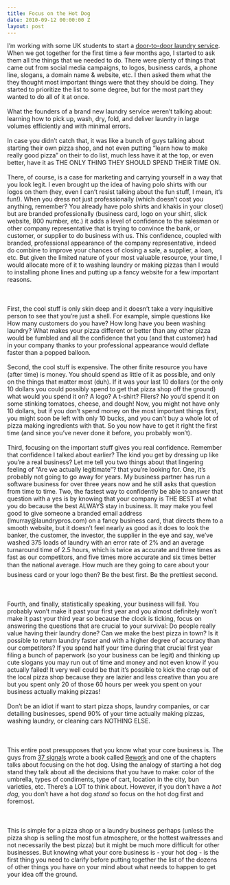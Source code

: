 ```yaml
---
title: Focus on the Hot Dog
date: 2010-09-12 00:00:00 Z
layout: post
---
```

 
<p>I&rsquo;m working with some UK students to start a <a href="http://kykernel.com/2010/09/09/laundry-service-booming/" target="_blank">door-to-door laundry service</a>. When we got together for the first time a few months ago, I started to ask them all the things that we needed to do. There were plenty of things that came out from social media campaigns, to logos, business cards, a phone line, slogans, a domain name &amp; website, etc. I then asked them what the they thought most important things were that they should be doing. They started to prioritize the list to some degree, but for the most part they wanted to do all of it at once. <br/><br/>What the founders of a brand new laundry service weren&rsquo;t talking about: learning how to pick up, wash, dry, fold, and deliver laundry in large volumes efficiently and with minimal errors. <br/><br/>In case you didn&rsquo;t catch that, it was like a bunch of guys talking about starting their own pizza shop, and not even putting &ldquo;learn how to make really good pizza&rdquo; on their to do list, much less have it at the top, or even better, have it as THE ONLY THING THEY SHOULD SPEND THEIR TIME ON. <br/><br/>There, of course, is a case for marketing and carrying yourself in a way that you look legit. I even brought up the idea of having polo shirts with our logos on them (hey, even I can&rsquo;t resist talking about the fun stuff, I mean, it&rsquo;s fun!). When you dress not just professionally (which doesn&rsquo;t cost you anything, remember? You already have polo shirts and khakis in your closet) but are branded professionally (business card, logo on your shirt, slick website, 800 number, etc.) it adds a level of confidence to the salesman or other company representative that is trying to convince the bank, or customer, or supplier to do business with us. This confidence, coupled with branded, professional appearance of the company representative, indeed do combine to improve your chances of closing a sale, a supplier, a loan, etc. But given the limited nature of your most valuable resource, your time, I would allocate more of it to washing laundry or making pizzas than I would to installing phone lines and putting up a fancy website for a few important reasons. <br/><br/><br/><br/>First, the cool stuff is only skin deep and it doesn&rsquo;t take a very inquisitive person to see that you&rsquo;re just a shell. For example, simple questions like How many customers do you have? How long have you been washing laundry? What makes your pizza different or better than any other pizza would be fumbled and all the confidence that you (and that customer) had in your company thanks to your professional appearance would deflate faster than a popped balloon. <br/><br/>Second, the cool stuff is expensive. The other finite resource you have (after time) is money. You should spend as little of it as possible, and only on the things that matter most (duh). If it was your last 10 dollars (or the only 10 dollars you could possibly spend to get that pizza shop off the ground) what would you spend it on? A logo? A t-shirt? Fliers? No you&rsquo;d spend it on some stinking tomatoes, cheese, and dough! Now, you might not have only 10 dollars, but if you don&rsquo;t spend money on the most important things first, you might soon be left with only 10 bucks, and you can&rsquo;t buy a whole lot of pizza making ingredients with that. So you now have to get it right the first time (and since you&rsquo;ve never done it before, you probably won&rsquo;t). <br/><br/>Third, focusing on the important stuff gives you real confidence. Remember that confidence I talked about earlier? The kind you get by dressing up like you&rsquo;re a real business? Let me tell you two things about that lingering feeling of &ldquo;Are we actually legitimate&rdquo;? that you&rsquo;re looking for. One, it&rsquo;s probably not going to go away for years. My business partner has run a software business for over three years now and he still asks that question from time to time. Two, the fastest way to confidently be able to answer that question with a yes is by knowing that your company is THE BEST at what you do because the best ALWAYS stay in business. It may make you feel good to give someone a branded email address (lmurray@laundrypros.com) on a fancy business card, that directs them to a smooth website, but it doesn&rsquo;t feel nearly as good as it does to look the banker, the customer, the investor, the supplier in the eye and say, we&rsquo;ve washed 375 loads of laundry with an error rate of 2% and an average turnaround time of 2.5 hours, which is twice as accurate and three times as fast as our competitors, and five times more accurate and six times better than the national average. How much are they going to care about your business card or your logo then? Be the best first. Be the prettiest second. <br/><br/><br/><br/>Fourth, and finally, statistically speaking, your business will fail. You probably won&rsquo;t make it past your first year and you almost definitely won&rsquo;t make it past your third year so because the clock is ticking, focus on answering the questions that are crucial to your survival: Do people really value having their laundry done? Can we make the best pizza in town? Is it possible to return laundry faster and with a higher degree of accuracy than our competitors? If you spend half your time during that crucial first year filing a bunch of paperwork (so your business can be legit) and thinking up cute slogans you may run out of time and money and not even know if you actually failed! It very well could be that it&rsquo;s possible to kick the crap out of the local pizza shop because they are lazier and less creative than you are but you spent only 20 of those 60 hours per week you spent on your business actually making pizzas! <br/><br/>Don&rsquo;t be an idiot if want to start pizza shops, laundry companies, or car detailing businesses, spend 90% of your time actually making pizzas, washing laundry, or cleaning cars NOTHING ELSE. <br/><br/><br/><br/>This entire post presupposes that you know what your core business is. The guys from <a href="http://37signals.com/" target="_blank">37 signals</a> wrote a book called <a href="http://37signals.com/rework/" target="_blank">Rework</a> and one of the chapters talks about focusing on the hot dog. Using the analogy of starting a hot dog stand they talk about all the decisions that you have to make: color of the umbrella, types of condiments, type of cart, location in the city, bun varieties, etc. There&rsquo;s a LOT to think about. However, if you don&rsquo;t have a <i>hot dog</i>, you don&rsquo;t have a hot dog <i>stand</i> so focus on the hot dog first and foremost. <br/><br/><br/><br/>This is simple for a pizza shop or a laundry business perhaps (unless the pizza shop is selling the most fun atmosphere, or the hottest waitresses and not necessarily the best pizza) but it might be much more difficult for other businesses. But knowing what your core business is - your hot dog - is the first thing you need to clarify before putting together the list of the dozens of other things you have on your mind about what needs to happen to get your idea off the ground.</p>
